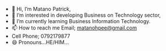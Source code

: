 - 👋 Hi, I’m Matano Patrick,
- 👀 I’m interested in developing Business on Technology sector,
- 🌱 I’m currently learning Business Information Technology.
- 📫 How to reach me Email; matanohpee@gmail.com
- Cell Phone; 0792179877
- 😄 Pronouns...HE/HIM...
<!---
Matanoh2003/Matanoh2003 is a ✨ special ✨ repository because its `README.md` (this file) appears on your GitHub profile.
You can click the Preview link to take a look at your changes.
--->
